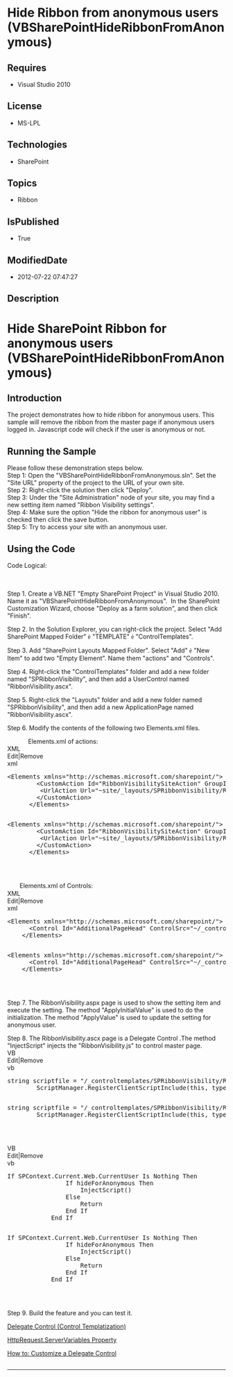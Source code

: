 # Hide Ribbon from anonymous users (VBSharePointHideRibbonFromAnonymous)
## Requires
* Visual Studio 2010
## License
* MS-LPL
## Technologies
* SharePoint
## Topics
* Ribbon
## IsPublished
* True
## ModifiedDate
* 2012-07-22 07:47:27
## Description

<h1><span style="">Hide SharePoint Ribbon for anonymous users </span>(<span style="">VBSharePointHideRibbonFromAnonymous</span>)</h1>
<h2>Introduction </h2>
<p class="MsoNormal">The project demonstrates how to hide ribbon for anonymous <span style="">
users</span>.<span style="color:#384B38"> </span>This sample will remove the ribbon from the master page if anonymous users logged in. Javascript code will check if the user is anonymous or not.
</p>
<h2>Running the Sample</h2>
<p class="MsoNormal">Please follow these demonstration steps below.<br>
Step 1: Open the &quot;VBSharePointHideRibbonFromAnonymous.sln&quot;. Set the &quot;Site URL&quot; property of the project to the URL of your own site.<br>
Step 2: Right-click the solution then click &quot;Deploy&quot;.<br>
Step 3: Under the &quot;Site Administration&quot; node of your site, you may find a new setting item named &quot;Ribbon Visibility settings&quot;.<br>
Step 4: Make sure the option &quot;Hide the ribbon for anonymous user&quot; is checked then click the save button.
<br>
Step 5: Try to access your site with an <a name="OLE_LINK7">anonymous </a>user.</p>
<h2>Using the Code</h2>
<p class="MsoNormal" style="">Code Logical: <span style="">&nbsp;&nbsp;&nbsp;&nbsp;&nbsp;&nbsp;&nbsp;&nbsp;&nbsp;&nbsp;&nbsp;&nbsp;&nbsp;&nbsp;&nbsp;&nbsp;&nbsp;&nbsp;&nbsp;&nbsp;&nbsp;&nbsp;&nbsp;&nbsp;&nbsp;&nbsp;&nbsp;&nbsp;&nbsp;&nbsp;&nbsp;&nbsp;&nbsp;&nbsp;&nbsp;&nbsp;&nbsp;&nbsp;&nbsp;&nbsp;&nbsp;&nbsp;&nbsp;&nbsp;&nbsp;&nbsp;&nbsp;&nbsp;&nbsp;&nbsp;&nbsp;&nbsp;&nbsp;&nbsp;&nbsp;&nbsp;&nbsp;&nbsp;&nbsp;&nbsp;&nbsp;&nbsp;&nbsp;&nbsp;&nbsp;&nbsp;&nbsp;&nbsp;&nbsp;&nbsp;&nbsp;&nbsp;&nbsp;&nbsp;&nbsp;&nbsp;&nbsp;&nbsp;&nbsp;&nbsp;&nbsp;&nbsp;&nbsp;&nbsp;&nbsp;&nbsp;&nbsp;&nbsp;&nbsp;&nbsp;&nbsp;&nbsp;&nbsp;&nbsp;&nbsp;&nbsp;&nbsp;&nbsp;&nbsp;&nbsp;&nbsp;&nbsp;&nbsp;&nbsp;&nbsp;&nbsp;&nbsp;&nbsp;&nbsp;&nbsp;&nbsp;&nbsp;&nbsp;&nbsp;&nbsp;&nbsp;&nbsp;&nbsp;&nbsp;&nbsp;&nbsp;&nbsp;&nbsp;&nbsp;&nbsp;&nbsp;&nbsp;&nbsp;&nbsp;&nbsp;&nbsp;&nbsp;&nbsp;&nbsp;&nbsp;&nbsp;&nbsp;&nbsp;&nbsp;&nbsp;&nbsp;&nbsp;&nbsp;&nbsp;&nbsp;&nbsp;&nbsp;&nbsp;&nbsp;&nbsp;&nbsp;&nbsp;&nbsp;&nbsp;&nbsp;&nbsp;&nbsp;&nbsp;&nbsp;&nbsp;&nbsp;&nbsp;&nbsp;&nbsp;&nbsp;&nbsp;&nbsp;&nbsp;&nbsp;&nbsp;&nbsp;&nbsp;&nbsp;&nbsp;&nbsp;&nbsp;&nbsp;&nbsp;&nbsp;&nbsp;&nbsp;&nbsp;&nbsp;&nbsp;&nbsp;&nbsp;&nbsp;&nbsp;&nbsp;&nbsp;&nbsp;&nbsp;&nbsp;&nbsp;&nbsp;&nbsp;&nbsp;&nbsp;&nbsp;&nbsp;&nbsp;&nbsp;&nbsp;&nbsp;&nbsp;&nbsp;&nbsp;&nbsp;&nbsp;&nbsp;&nbsp;&nbsp;&nbsp;&nbsp;&nbsp;&nbsp;&nbsp;&nbsp;&nbsp;&nbsp;&nbsp;
</span></p>
<p class="MsoNormal">Step 1. Create a VB.NET &quot;Empty SharePoint Project&quot; in Visual Studio 2010. Name it as &quot;VBSharePointHideRibbonFromAnonymous&quot;.<span style="">&nbsp;
</span>In the SharePoint Customization Wizard, choose &quot;Deploy as a farm solution&quot;, and then click &quot;Finish&quot;.</p>
<p class="MsoNormal">Step 2. In the Solution Explorer, you can right-click the project. Select &quot;Add SharePoint Mapped Folder&quot;
<span style="font-family:Wingdings"><span style="">è</span></span> &quot;TEMPLATE&quot;
<span style="font-family:Wingdings"><span style="">è</span></span> &quot;ControlTemplates&quot;.</p>
<p class="MsoNormal">Step 3. Add &quot;SharePoint Layouts Mapped Folder&quot;. Select &quot;Add&quot;
<span style="font-family:Wingdings"><span style="">è</span></span> &quot;New Item&quot; to add two &quot;Empty Element&quot;. Name them &quot;actions&quot; and &quot;Controls&quot;.</p>
<p class="MsoNormal">Step 4. Right-click the &quot;ControlTemplates&quot; folder and add a new folder named &quot;SPRibbonVisibility&quot;, and then add a UserControl named &quot;RibbonVisibility.ascx&quot;.</p>
<p class="MsoNormal">Step 5. Right-click the &quot;Layouts&quot; folder and add a new folder named &quot;SPRibbonVisibility&quot;, and then add a new ApplicationPage named &quot;RibbonVisibility.ascx&quot;.</p>
<p class="MsoNormal" style="margin-bottom:0in; margin-bottom:.0001pt; line-height:normal; text-autospace:none">
Step 6. Modify the contents of the following two Elements.xml files.</p>
<p class="MsoNormal" style="margin-bottom:0in; margin-bottom:.0001pt; text-indent:.5in; line-height:normal; text-autospace:none">
Elements.xml of actions:<span style="font-size:9.5pt; font-family:Consolas"> </span>
</p>
<div class="scriptcode">
<div class="pluginEditHolder" pluginCommand="mceScriptCode">
<div class="title"><span>XML</span></div>
<div class="pluginLinkHolder"><span class="pluginEditHolderLink">Edit</span>|<span class="pluginRemoveHolderLink">Remove</span>
</div>
<span class="hidden">xml</span>
<pre class="hidden">
&lt;Elements xmlns=&quot;http://schemas.microsoft.com/sharepoint/&quot;&gt;
        &lt;CustomAction Id=&quot;RibbonVisibilitySiteAction&quot; GroupId=&quot;SiteAdministration&quot; Location=&quot;Microsoft.SharePoint.SiteSettings&quot;    Title=&quot;Ribbon Visibility settings&quot;&gt;
         &lt;UrlAction Url=&quot;~site/_layouts/SPRibbonVisibility/RibbonVisibility.aspx&quot;/&gt;
        &lt;/CustomAction&gt;
      &lt;/Elements&gt;

</pre>
<pre id="codePreview" class="xml">
&lt;Elements xmlns=&quot;http://schemas.microsoft.com/sharepoint/&quot;&gt;
        &lt;CustomAction Id=&quot;RibbonVisibilitySiteAction&quot; GroupId=&quot;SiteAdministration&quot; Location=&quot;Microsoft.SharePoint.SiteSettings&quot;    Title=&quot;Ribbon Visibility settings&quot;&gt;
         &lt;UrlAction Url=&quot;~site/_layouts/SPRibbonVisibility/RibbonVisibility.aspx&quot;/&gt;
        &lt;/CustomAction&gt;
      &lt;/Elements&gt;

</pre>
</div>
</div>
<div class="endscriptcode">&nbsp;</div>
<p class="MsoNormal" style="margin-bottom:0in; margin-bottom:.0001pt; line-height:normal; text-autospace:none">
<span style="font-size:9.5pt; font-family:Consolas"></span></p>
<p class="MsoNormal" style="margin-bottom:0in; margin-bottom:.0001pt; line-height:normal; text-autospace:none">
<span style="font-size:9.5pt; font-family:Consolas"><span style="">&nbsp;&nbsp;&nbsp;&nbsp;&nbsp;&nbsp;&nbsp;&nbsp;
</span></span>Elements.xml of Controls:<span style="font-size:9.5pt; font-family:Consolas">
</span></p>
<div class="scriptcode">
<div class="pluginEditHolder" pluginCommand="mceScriptCode">
<div class="title"><span>XML</span></div>
<div class="pluginLinkHolder"><span class="pluginEditHolderLink">Edit</span>|<span class="pluginRemoveHolderLink">Remove</span>
</div>
<span class="hidden">xml</span>
<pre class="hidden">
&lt;Elements xmlns=&quot;http://schemas.microsoft.com/sharepoint/&quot;&gt;
      &lt;Control Id=&quot;AdditionalPageHead&quot; ControlSrc=&quot;~/_controltemplates/SPRibbonVisibility/RibbonVisibility.ascx&quot; Sequence=&quot;10011&quot; /&gt;
    &lt;/Elements&gt;

</pre>
<pre id="codePreview" class="xml">
&lt;Elements xmlns=&quot;http://schemas.microsoft.com/sharepoint/&quot;&gt;
      &lt;Control Id=&quot;AdditionalPageHead&quot; ControlSrc=&quot;~/_controltemplates/SPRibbonVisibility/RibbonVisibility.ascx&quot; Sequence=&quot;10011&quot; /&gt;
    &lt;/Elements&gt;

</pre>
</div>
</div>
<div class="endscriptcode">&nbsp;</div>
<p class="MsoNormal" style="margin-bottom:0in; margin-bottom:.0001pt; line-height:normal; text-autospace:none">
<span style="font-size:9.5pt; font-family:Consolas"></span></p>
<p class="MsoNormal" style="">Step 7. The RibbonVisibility.aspx page is used to show the setting item and execute the setting. The method &quot;ApplyInitialValue&quot; is used to do the initialization. The method &quot;ApplyValue&quot; is used to update the
 setting for anonymous user.</p>
<p class="MsoNormal" style="margin-bottom:0in; margin-bottom:.0001pt; line-height:normal; text-autospace:none">
Step 8. The RibbonVisibility.ascx page is a Delegate Control .The method &quot;InjectScript&quot; injects the &quot;RibbonVisibility.js&quot; to control master page.<span style="font-size:9.5pt; font-family:Consolas">
</span></p>
<div class="scriptcode">
<div class="pluginEditHolder" pluginCommand="mceScriptCode">
<div class="title"><span>VB</span></div>
<div class="pluginLinkHolder"><span class="pluginEditHolderLink">Edit</span>|<span class="pluginRemoveHolderLink">Remove</span>
</div>
<span class="hidden">vb</span>
<pre class="hidden">
string scriptfile = &quot;/_controltemplates/SPRibbonVisibility/RibbonVisibility.js&quot;; 
        ScriptManager.RegisterClientScriptInclude(this, typeof(RibbonVisibilityControl), &quot;SPRibbonVisibility&quot;, scriptfile);

</pre>
<pre id="codePreview" class="vb">
string scriptfile = &quot;/_controltemplates/SPRibbonVisibility/RibbonVisibility.js&quot;; 
        ScriptManager.RegisterClientScriptInclude(this, typeof(RibbonVisibilityControl), &quot;SPRibbonVisibility&quot;, scriptfile);

</pre>
</div>
</div>
<div class="endscriptcode">&nbsp;</div>
<p class="MsoNormal" style="margin-bottom:0in; margin-bottom:.0001pt; line-height:normal; text-autospace:none">
<span style="font-size:9.5pt; font-family:Consolas"></span></p>
<div class="scriptcode">
<div class="pluginEditHolder" pluginCommand="mceScriptCode">
<div class="title"><span>VB</span></div>
<div class="pluginLinkHolder"><span class="pluginEditHolderLink">Edit</span>|<span class="pluginRemoveHolderLink">Remove</span>
</div>
<span class="hidden">vb</span>
<pre class="hidden">
If SPContext.Current.Web.CurrentUser Is Nothing Then
                If hideForAnonymous Then
                    InjectScript()
                Else
                    Return
                End If
            End If

</pre>
<pre id="codePreview" class="vb">
If SPContext.Current.Web.CurrentUser Is Nothing Then
                If hideForAnonymous Then
                    InjectScript()
                Else
                    Return
                End If
            End If

</pre>
</div>
</div>
<div class="endscriptcode">&nbsp;</div>
<p class="MsoNormal" style="margin-bottom:0in; margin-bottom:.0001pt; line-height:normal; text-autospace:none">
<span style="font-size:9.5pt; font-family:Consolas"></span></p>
<p class="MsoNormal" style="">Step 9. Build the feature and you can test it.</p>
<p class="MsoNormal" style=""><span style=""><a href="http://msdn.microsoft.com/en-us/library/ms463169.aspx">Delegate Control (Control Templatization)</a>
</span></p>
<p class="MsoNormal" style=""><span style=""><a href="http://msdn.microsoft.com/en-us/library/system.web.httprequest.servervariables.aspx">HttpRequest.ServerVariables Property</a>
</span></p>
<p class="MsoNormal" style=""><span style=""><a href="http://msdn.microsoft.com/en-us/library/ms470880.aspx">How to: Customize a Delegate Control</a></span><span style="font-size:9.5pt; line-height:115%; font-family:Consolas"><br style="">
<br style="">
</span></p>
<hr>
<div><a href="http://go.microsoft.com/?linkid=9759640" style="margin-top:3px"><img alt="" src="http://bit.ly/onecodelogo">
</a></div>
